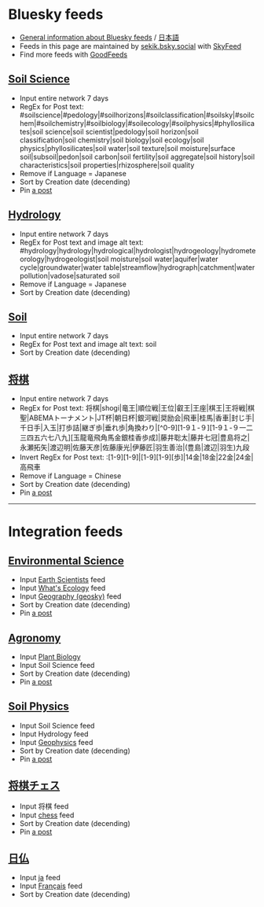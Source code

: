 # Bluesky feeds

* [General information about Bluesky feeds](https://blueskyweb.xyz/blog/7-27-2023-custom-feeds) / [日本語](https://dev.classmethod.jp/articles/custom-feed-on-bluesky/)
* Feeds in this page are maintained by [sekik.bsky.social](https://bsky.app/profile/sekik.bsky.social) with [SkyFeed](https://skyfeed.app/)
* Find more feeds with [GoodFeeds](https://goodfeeds.co/)

## [Soil Science](https://bsky.app/profile/did:plc:ernqnkihzlup6rjajq55newo/feed/aaank5bgvqoty)

* Input entire network 7 days
* RegEx for Post text: #soilscience|#pedology|#soilhorizons|#soilclassification|#soilsky|#soilchem|#soilchemistry|#soilbiology|#soilecology|#soilphysics|#phyllosilicates|soil science|soil scientist|pedology|soil horizon|soil classification|soil chemistry|soil biology|soil ecology|soil physics|phyllosilicates|soil water|soil texture|soil moisture|surface soil|subsoil|pedon|soil carbon|soil fertility|soil aggregate|soil history|soil characteristics|soil properties|rhizosphere|soil quality
* Remove if Language = Japanese
* Sort by Creation date (decending)
* Pin [a post](https://bsky.app/profile/rivkafidel.bsky.social/post/3kadyadw3h22s)

## [Hydrology](https://bsky.app/profile/did:plc:ernqnkihzlup6rjajq55newo/feed/aaampf7bhqw5q)

* Input entire network 7 days
* RegEx for Post text and image alt text: #hydrology|hydrology|hydrological|hydrologist|hydrogeology|hydrometeorology|hydrogeologist|soil moisture|soil water|aquifer|water cycle|groundwater|water table|streamflow|hydrograph|catchment|water pollution|vadose|saturated soil
* Remove if Language = Japanese
* Sort by Creation date (decending)

## [Soil](https://bsky.app/profile/did:plc:ernqnkihzlup6rjajq55newo/feed/aaanoica57d7u)
* Input entire network 7 days
* RegEx for Post text and image alt text: soil
* Sort by Creation date (decending)

## [将棋](https://bsky.app/profile/did:plc:ernqnkihzlup6rjajq55newo/feed/aaal4wgo4xbvu)

* Input entire network 7 days
* RegEx for Post text: 将棋|shogi|竜王|順位戦|王位|叡王|王座|棋王|王将戦|棋聖|ABEMAトーナメント|JT杯|朝日杯|銀河戦|奨励会|飛車|桂馬|香車|封じ手|千日手|入玉|打歩詰|継ぎ歩|垂れ歩|角換わり|[^0-9][1-9１-９][1-9１-９一二三四五六七八九][玉龍竜飛角馬金銀桂香歩成]|藤井聡太|藤井七冠|豊島将之|永瀬拓矢|渡辺明|佐藤天彦|佐藤康光|伊藤匠|羽生善治|(豊島|渡辺|羽生)九段
* Invert RegEx for Post text: :[1-9][1-9]|[1-9][1-9][歩]|14金|18金|22金|24金|高飛車
* Remove if Language = Chinese
* Sort by Creation date (decending)
* Pin [a post](https://bsky.app/profile/sekik.bsky.social/post/3kaehkpqg5623)

----
# Integration feeds

## [Environmental Science](https://bsky.app/profile/did:plc:ernqnkihzlup6rjajq55newo/feed/aaanuauyti5xa)
* Input [Earth Scientists](https://bsky.app/profile/did:plc:lpl45lei6abqpvmet5htdbtb/feed/aaakc72k5sgcs) feed
* Input [What's Ecology](https://bsky.app/profile/did:plc:gwk23pspkzx7ifoxvqvuab5q/feed/aaakgoc6mcrr2) feed
* Input [Geography (geosky)](https://bsky.app/profile/did:plc:lhxnyveivbrnaqrcpx66p4i6/feed/aaalixkrroruk) feed
* Sort by Creation date (decending)
* Pin [a post](https://bsky.app/profile/sekik.bsky.social/post/3kagipv2tfm2a)

## [Agronomy](https://bsky.app/profile/did:plc:ernqnkihzlup6rjajq55newo/feed/aaantbjzg7djy)
* Input [Plant Biology](https://bsky.app/profile/did:plc:kpmeqsgi52jt2vz2ttaj43nq/feed/aaaeatp4hrxjg)
* Input Soil Science feed
* Sort by Creation date (decending)
* Pin [a post](https://bsky.app/profile/sekik.bsky.social/post/3kagh5z237w2s)

## [Soil Physics](https://bsky.app/profile/did:plc:ernqnkihzlup6rjajq55newo/feed/aaannfipjzftu)
* Input Soil Science feed
* Input Hydrology feed
* Input [Geophysics](https://bsky.app/profile/did:plc:lyrmsmhhg7vzz4ghj44y5xzq/feed/33fb4f87d25f) feed
* Sort by Creation date (decending)
* Pin [a post](https://bsky.app/profile/sekik.bsky.social/post/3kaetvdy6vc2r)

## [将棋チェス](https://bsky.app/profile/did:plc:ernqnkihzlup6rjajq55newo/feed/aaannnlbzuu5a)
* Input 将棋 feed
* Input [chess](https://bsky.app/profile/did:plc:g2cguuwba4l6tc2q3f6hvdjj/feed/aaaeldizmv4qs) feed
* Sort by Creation date (decending)
* Pin [a post](https://bsky.app/profile/sekik.bsky.social/post/3kaevf5rvzv2s)

## [日仏](https://bsky.app/profile/did:plc:ernqnkihzlup6rjajq55newo/feed/aaanpa3uiz2oo)
* Input [ja](https://bsky.app/profile/did:plc:kwibnjihi6sfdphwfzlogfwi/feed/jp-cluster) feed
* Input [Français](https://bsky.app/profile/did:plc:3ymx6k52ttdcfhm6ukb3vkdc/feed/aaapfgedc4ggi) feed
* Sort by Creation date (decending)

